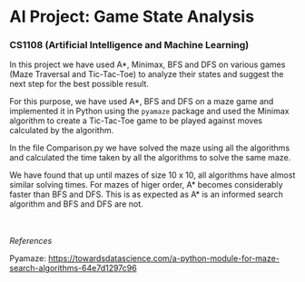 # AI Project: Game State Analysis

### CS1108 (Artificial Intelligence and Machine Learning)

In this project we have used A*, Minimax, BFS and DFS on various games (Maze Traversal and Tic-Tac-Toe) to analyze their states and suggest the next step for the best possible result.

For this purpose, we have used A*, BFS and DFS on a maze game and implemented it in Python using the `pyamaze` package and used the Minimax algorithm to create a Tic-Tac-Toe game 
to be played against moves calculated by the algorithm.

In the file Comparison.py we have solved the maze using all the algorithms and calculated the time taken by all the algorithms to solve the same maze.

We have found that up until mazes of size 10 x 10, all algorithms have almost similar solving times. For mazes of higer order, A* becomes considerably faster than BFS and DFS. 
This is as expected as A* is an informed search algorithm and BFS and DFS are not. 

\
\
*References*

Pyamaze: https://towardsdatascience.com/a-python-module-for-maze-search-algorithms-64e7d1297c96
